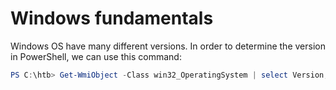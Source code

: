 # Windows fundamentals

Windows OS have many different versions. In order to determine the version in PowerShell, we can use this command:

```ps1
PS C:\htb> Get-WmiObject -Class win32_OperatingSystem | select Version,BuildNumber
```